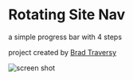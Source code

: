 # Rotating Site Nav
a simple progress bar with 4 steps 

project created by [Brad Traversy](https://www.udemy.com/course/50-projects-50-days/)

![screen shot](https://github.com/Ashley-King/rotating-site-navigation/blob/main/images/final-image.png?raw=true)
